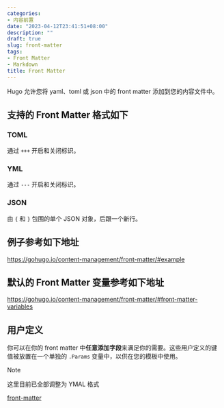 ```yaml
---
categories:
- 内容前置
date: "2023-04-12T23:41:51+08:00"
description: ""
draft: true
slug: front-matter
tags:
- Front Matter
- Markdown
title: Front Matter
---
```


Hugo 允许您将 yaml、toml 或 json 中的 front matter 添加到您的内容文件中。

## 支持的 Front Matter 格式如下

### **TOML**

通过 `+++` 开启和关闭标识。

### **YML**

通过 `---` 开启和关闭标识。

### **JSON**

由 `{` 和 `}` 包围的单个 JSON 对象，后跟一个新行。

## 例子参考如下地址

<https://gohugo.io/content-management/front-matter/#example>

## 默认的 Front Matter 变量参考如下地址

<https://gohugo.io/content-management/front-matter/#front-matter-variables>

## 用户定义

你可以在你的 front matter 中**任意添加字段**来满足你的需要。这些用户定义的键值被放置在一个单独的 `.Params` 变量中，以供在您的模板中使用。


> [!note]
> 这里目前已全部调整为 YMAL 格式


[front-matter](<ref front-matter.md>)
